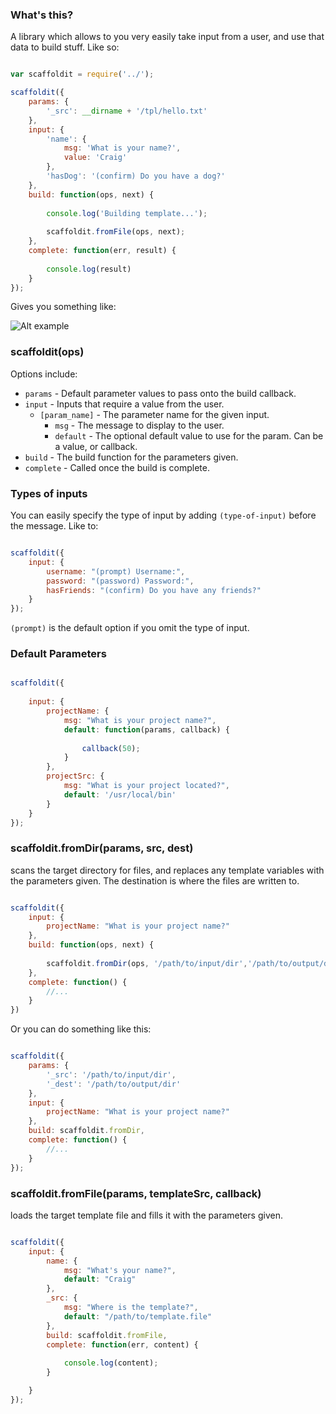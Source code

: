 
### What's this?

A library which allows to you very easily take input from a user, and use that data to build stuff. Like so: 


```javascript

var scaffoldit = require('../');

scaffoldit({
	params: {
		'_src': __dirname + '/tpl/hello.txt'
	},
	input: {
		'name': {
			msg: 'What is your name?',
			value: 'Craig'
		},
		'hasDog': '(confirm) Do you have a dog?'
	},
	build: function(ops, next) {
		
		console.log('Building template...');
		
		scaffoldit.fromFile(ops, next);
	},
	complete: function(err, result) {
		
		console.log(result)
	}
});

````

Gives you something like: 

![Alt example](http://i.imgur.com/3Q9Fa.png)


### scaffoldit(ops)

Options include:

- `params` - Default parameter values to pass onto the build callback.
- `input` - Inputs that require a value from the user.
	- `[param_name]` - The parameter name for the given input.
		- `msg` - The message to display to the user.
		- `default` - The optional default value to use for the param. Can be a value, or callback.
- `build` - The build function for the parameters given.
- `complete` - Called once the build is complete.


### Types of inputs

You can easily specify the type of input by adding `(type-of-input)` before the message. Like to:

````javascript

scaffoldit({
	input: {
		username: "(prompt) Username:",
		password: "(password) Password:",
		hasFriends: "(confirm) Do you have any friends?"
	}
});

````

`(prompt)` is the default option if you omit the type of input.


### Default Parameters

````javascript

scaffoldit({
	
	input: {
		projectName: {
			msg: "What is your project name?",
			default: function(params, callback)	{ 
				
				callback(50);
			}
		},
		projectSrc: {
			msg: "What is your project located?",
			default: '/usr/local/bin'
		}
	}
});

````


### scaffoldit.fromDir(params, src, dest)

scans the target directory for files, and replaces any template variables with the parameters given. The destination is where the files are written to.

````javascript

scaffoldit({
	input: {
		projectName: "What is your project name?"
	},
	build: function(ops, next) {
		
		scaffoldit.fromDir(ops, '/path/to/input/dir','/path/to/output/dir');
	},
	complete: function() {
		//...
	}
})

````

Or you can do something like this:

````javascript

scaffoldit({
	params: {
		'_src': '/path/to/input/dir',
		'_dest': '/path/to/output/dir'
	},
	input: {
		projectName: "What is your project name?"
	},
	build: scaffoldit.fromDir,
	complete: function() {
		//...
	}
});

````

### scaffoldit.fromFile(params, templateSrc, callback)

loads the target template file and fills it with the parameters given.

````javascript

scaffoldit({
	input: {
		name: {
			msg: "What's your name?",
			default: "Craig"
		},
		_src: {
			msg: "Where is the template?",
			default: "/path/to/template.file"
		},
		build: scaffoldit.fromFile,
		complete: function(err, content) {
			
			console.log(content);
		}

	}
});

````


